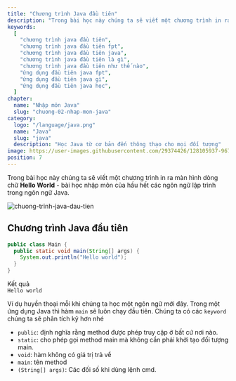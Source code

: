 ```yaml
---
title: "Chương trình Java đầu tiên"
description: "Trong bài học này chúng ta sẽ viết một chương trình in ra màn hình dòng chữ Hello World - bài học nhập môn của hầu hết các ngôn ngữ lập trình trong ngôn ngữ Java."
keywords:
  [
    "chương trình java đầu tiên",
    "chương trình java đầu tiên fpt",
    "chương trình java đầu tiên java",
    "chương trình java đầu tiên là gì",
    "chương trình java đầu tiên như thế nào",
    "ứng dụng đầu tiên java fpt",
    "ứng dụng đầu tiên java gì",
    "ứng dụng đầu tiên java học",
  ]
chapter:
  name: "Nhập môn Java"
  slug: "chuong-02-nhap-mon-java"
category:
  logo: "/language/java.png"
  name: "Java"
  slug: "java"
  description: "Học Java từ cơ bản đến thông thạo cho mọi đối tượng"
image: https://user-images.githubusercontent.com/29374426/128105937-9674217e-0299-420e-8d65-6546375985eb.png
position: 7
---
```


Trong bài học này chúng ta sẽ viết một chương trình in ra màn hình dòng chữ **Hello World** - bài học nhập môn của hầu hết các ngôn ngữ lập trình trong ngôn ngữ Java.

![chuong-trinh-java-dau-tien](https://user-images.githubusercontent.com/29374426/128105937-9674217e-0299-420e-8d65-6546375985eb.png)

## Chương trình Java đầu tiên

```java
public class Main {
  public static void main(String[] args) {
    System.out.println("Hello world");
  }
}
```

<div class="window">
  <div class="window-header">
    <div class="action-buttons"></div>
    <span class="title-popup">Kết quả</span>
  </div>
  <div class="window-body">
    <code>Hello world</code>
    </div>
</div>

Ví dụ huyền thoại mỗi khi chúng ta học một ngôn ngữ mới đây. Trong một ứng dụng Java thì hàm `main` sẽ luôn chạy đầu tiên. Chúng ta có các `keyword` chúng ta sẽ phân tích kỹ hơn nhé

- `public`: định nghĩa rằng method được phép truy cập ở bất cứ nơi nào.
- `static`: cho phép gọi method main mà không cần phải khởi tạo đối tượng main.
- `void`: hàm không có giá trị trả về
- `main`: tên method
- `(String[] args)`: Các đối số khi dùng lệnh cmd.
